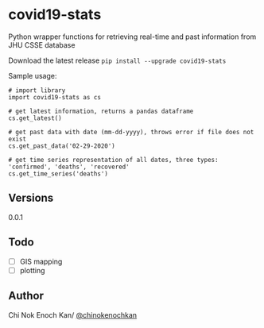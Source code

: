 # covid19-stats
Python wrapper functions for retrieving real-time and past information from JHU CSSE database

Download the latest release ```pip install --upgrade covid19-stats```

Sample usage:
~~~~{.python}
# import library
import covid19-stats as cs

# get latest information, returns a pandas dataframe
cs.get_latest()

# get past data with date (mm-dd-yyyy), throws error if file does not exist
cs.get_past_data('02-29-2020')

# get time series representation of all dates, three types: 'confirmed', 'deaths', 'recovered'
cs.get_time_series('deaths')
~~~~


## Versions
0.0.1

## Todo
- [ ] GIS mapping
- [ ] plotting 

## Author
Chi Nok Enoch Kan/ [@chinokenochkan](https://github.com/chinokenochkan)
